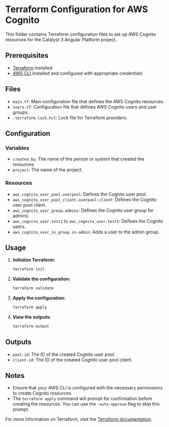 # Terraform Configuration for AWS Cognito

This folder contains Terraform configuration files to set up AWS Cognito resources for the Catalyst 3 Angular Platform project.

## Prerequisites

- [Terraform](https://www.terraform.io/downloads.html) installed
- [AWS CLI](https://aws.amazon.com/cli/) installed and configured with appropriate credentials

## Files

- `main.tf`: Main configuration file that defines the AWS Cognito resources.
- `users.tf`: Configuration file that defines AWS Cognito users and user groups.
- `.terraform.lock.hcl`: Lock file for Terraform providers.

## Configuration

### Variables

- `created_by`: The name of the person or system that created the resources.
- `project`: The name of the project.

### Resources

- `aws_cognito_user_pool.userpool`: Defines the Cognito user pool.
- `aws_cognito_user_pool_client.userpool-client`: Defines the Cognito user pool client.
- `aws_cognito_user_group.admins`: Defines the Cognito user group for admins.
- `aws_cognito_user.test1` to `aws_cognito_user.test5`: Defines the Cognito users.
- `aws_cognito_user_in_group.in-admin`: Adds a user to the admin group.

## Usage

1. **Initialize Terraform:**

   ```sh
   terraform init
   ```

2. **Validate the configuration:**

   ```sh
   terraform validate
   ```

3. **Apply the configuration:**

   ```sh
   terraform apply
   ```

4. **View the outputs:**

   ```sh
   terraform output
   ```

## Outputs

- `pool-id`: The ID of the created Cognito user pool.
- `client-id`: The ID of the created Cognito user pool client.

## Notes

- Ensure that your AWS CLI is configured with the necessary permissions to create Cognito resources.
- The `terraform apply` command will prompt for confirmation before creating the resources. You can use the `-auto-approve` flag to skip this prompt.

For more information on Terraform, visit the [Terraform documentation](https://www.terraform.io/docs/index.html).
